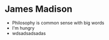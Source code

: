 James Madison
==================

* Philosophy is common sense with big words
* I'm hungry
* wdsadsadsadas
